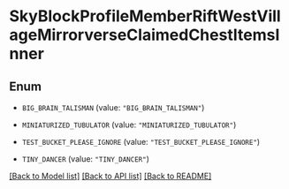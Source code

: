 # SkyBlockProfileMemberRiftWestVillageMirrorverseClaimedChestItemsInner

## Enum


* `BIG_BRAIN_TALISMAN` (value: `"BIG_BRAIN_TALISMAN"`)

* `MINIATURIZED_TUBULATOR` (value: `"MINIATURIZED_TUBULATOR"`)

* `TEST_BUCKET_PLEASE_IGNORE` (value: `"TEST_BUCKET_PLEASE_IGNORE"`)

* `TINY_DANCER` (value: `"TINY_DANCER"`)


[[Back to Model list]](../README.md#documentation-for-models) [[Back to API list]](../README.md#documentation-for-api-endpoints) [[Back to README]](../README.md)


